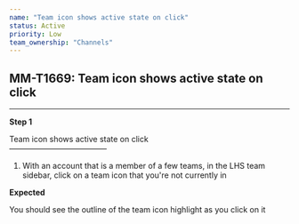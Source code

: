 ```yaml
---
name: "Team icon shows active state on click"
status: Active
priority: Low
team_ownership: "Channels"
---
```


## MM-T1669: Team icon shows active state on click

---

**Step 1**

Team icon shows active state on click\
–––––––––––––––––––––––––

1. With an account that is a member of a few teams, in the LHS team sidebar, click on a team icon that you're not currently in

**Expected**

You should see the outline of the team icon highlight as you click on it
